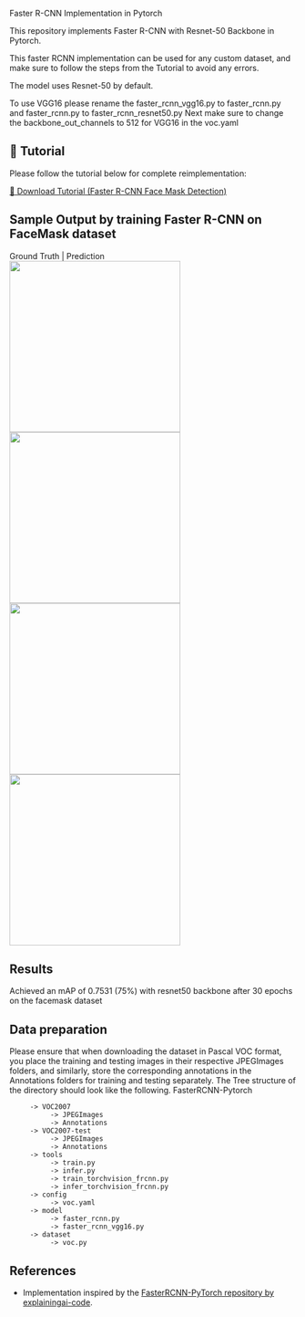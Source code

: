 Faster R-CNN Implementation in Pytorch

This repository implements Faster R-CNN with Resnet-50 Backbone in Pytorch.

This faster RCNN implementation can be used for any custom dataset, and make sure to follow the steps from the Tutorial to avoid any errors.

The model uses Resnet-50 by default.

To use VGG16 please rename the faster_rcnn_vgg16.py to faster_rcnn.py and faster_rcnn.py to faster_rcnn_resnet50.py Next make sure to change the backbone_out_channels to 512 for VGG16 in the voc.yaml


## 📘 Tutorial

Please follow the tutorial below for complete reimplementation:

[📄 Download Tutorial (Faster R-CNN Face Mask Detection)](https://github.com/nooh007/FasterRCNN-FaceMask-Detection/blob/main/Tutorial%20Nooh%20(faster_rcnn).pdf)




## Sample Output by training Faster R-CNN on FaceMask dataset 
Ground Truth | Prediction
</br>
<img src="https://github.com/user-attachments/assets/da09d1fa-f013-4150-9457-d6396d19ebe0" width="300">
<img src="https://github.com/user-attachments/assets/7c2c7de7-8fc3-4d1d-aa9c-268d5410961f" width="300">
</br>
<img src="https://github.com/user-attachments/assets/e45ff977-c102-4824-86dc-6a6247456121" width="300">
<img src="https://github.com/user-attachments/assets/df8673b1-ec17-4110-919e-0ca9c0934b9d" width="300">

## Results
Achieved an mAP of 0.7531 (75%) with resnet50 backbone after 30 epochs on the facemask dataset 

## Data preparation

Please ensure that when downloading the dataset in Pascal VOC format, you place the training and testing images in their respective JPEGImages folders, and similarly, store the corresponding annotations in the Annotations folders for training and testing separately.
The Tree structure of the directory should look like the following.
FasterRCNN-Pytorch
```
     -> VOC2007
          -> JPEGImages
          -> Annotations
     -> VOC2007-test
          -> JPEGImages
          -> Annotations
     -> tools
          -> train.py
          -> infer.py
          -> train_torchvision_frcnn.py
          -> infer_torchvision_frcnn.py
     -> config
          -> voc.yaml
     -> model
          -> faster_rcnn.py
          -> faster_rcnn_vgg16.py
     -> dataset
          -> voc.py
```






## References

- Implementation inspired by the [FasterRCNN-PyTorch repository by explainingai-code](https://github.com/explainingai-code/FasterRCNN-PyTorch).

